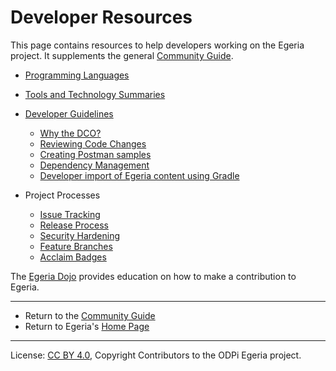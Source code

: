 <!-- SPDX-License-Identifier: CC-BY-4.0 -->
<!-- Copyright Contributors to the ODPi Egeria project. -->
  
# Developer Resources

This page contains resources to help developers working on the Egeria project.
It supplements the general [Community Guide](../Community-Guide.md).

* [Programming Languages](languages)

* [Tools and Technology Summaries](tools)

* [Developer Guidelines](Developer-Guidelines.md)
    * [Why the DCO?](why-the-dco.md)
    * [Reviewing Code Changes](Reviewing-Code-Changes.md)
    * [Creating Postman samples](Postman-Samples.md)
    * [Dependency Management](Dependency-Management.md)
    * [Developer import of Egeria content using Gradle](Consuming-Egeria-Using_Gradle.md)

* Project Processes
    * [Issue Tracking](Issue-Tracking.md)
    * [Release Process](Release-Process.md)
    * [Security Hardening](Security-Hardening.md)
    * [Feature Branches](Feature-Branch.md)
    * [Acclaim Badges](badges)

The [Egeria Dojo](../open-metadata-resources/open-metadata-tutorials/egeria-dojo) provides education
on how to make a contribution to Egeria. 

----
* Return to the [Community Guide](../Community-Guide.md)
* Return to Egeria's [Home Page](../index.md)

----
License: [CC BY 4.0](https://creativecommons.org/licenses/by/4.0/),
Copyright Contributors to the ODPi Egeria project.

